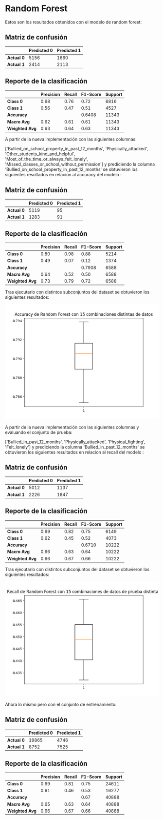 # Random Forest

Estos son los resultados obtenidos con el modelo de random forest:

## Matriz de confusión

|              | Predicted 0 | Predicted 1 |
| ------------ | ----------- | ----------- |
| **Actual 0** | 5156        | 1660        |
| **Actual 1** | 2414        | 2113        |

## Reporte de la clasificación

|                  | Precision | Recall | F1-Score | Support |
| ---------------- | --------- | ------ | -------- | ------- |
| **Class 0**      | 0.68      | 0.76   | 0.72     | 6816    |
| **Class 1**      | 0.56      | 0.47   | 0.51     | 4527    |
| **Accuracy**     |           |        | 0.6408   | 11343   |
| **Macro Avg**    | 0.62      | 0.61   | 0.61     | 11343   |
| **Weighted Avg** | 0.63      | 0.64   | 0.63     | 11343   |

A partir de la nueva implementación con las siguientes columnas:

['Bullied_on_school_property_in_past_12_months', 'Physically_attacked', 'Other_students_kind_and_helpful', 'Most_of_the_time_or_always_felt_lonely', 'Missed_classes_or_school_without_permission'] y prediciendo la columna 'Bullied_on_school_property_in_past_12_months' se obtuvieron los siguientes resultados en relacion al accuracy del modelo :

## Matriz de confusión

|              | Predicted 0 | Predicted 1 |
| ------------ | ----------- | ----------- |
| **Actual 0** | 5119        | 95          |
| **Actual 1** | 1283        | 91          |

## Reporte de la clasificación

|                  | Precision | Recall | F1-Score | Support |
| ---------------- | --------- | ------ | -------- | ------- |
| **Class 0**      | 0.80      | 0.98   | 0.88     | 5214    |
| **Class 1**      | 0.49      | 0.07   | 0.12     | 1374    |
| **Accuracy**     |           |        | 0.7908   | 6588    |
| **Macro Avg**    | 0.64      | 0.52   | 0.50     | 6588    |
| **Weighted Avg** | 0.73      | 0.79   | 0.72     | 6588    |

Tras ejecutarlo con distintos subconjuntos del dataset se obtuvieron los siguientes resultados:

![accuracy](./results/accuracy_rf.png)

A partir de la nueva implementación con las siguientes columnas y evaluando el conjunto de prueba:

['Bullied_in_past_12_months', 'Physically_attacked', 'Physical_fighting', 'Felt_lonely'] y prediciendo la columna 'Bullied_in_past_12_months' se obtuvieron los siguientes resultados en relacion al recall del modelo :

## Matriz de confusión

|              | Predicted 0 | Predicted 1 |
| ------------ | ----------- | ----------- |
| **Actual 0** | 5012        | 1137        |
| **Actual 1** | 2226        | 1847        |

## Reporte de la clasificación

|                  | Precision | Recall | F1-Score | Support |
| ---------------- | --------- | ------ | -------- | ------- |
| **Class 0**      | 0.69      | 0.82   | 0.75     | 6149    |
| **Class 1**      | 0.62      | 0.45   | 0.52     | 4073    |
| **Accuracy**     |           |        | 0.6710   | 10222   |
| **Macro Avg**    | 0.66      | 0.63   | 0.64     | 10222   |
| **Weighted Avg** | 0.66      | 0.67   | 0.66     | 10222   |

Tras ejecutarlo con distintos subconjuntos del dataset se obtuvieron los siguientes resultados:

![recall](./results/recall_rf.png)

Ahora lo mismo pero con el conjunto de entrenamiento:

## Matriz de confusión

|              | Predicted 0 | Predicted 1 |
| ------------ | ----------- | ----------- |
| **Actual 0** | 19865       | 4746        |
| **Actual 1** | 8752        | 7525        |

## Reporte de la clasificación

|                  | Precision | Recall | F1-Score | Support |
| ---------------- | --------- | ------ | -------- | ------- |
| **Class 0**      | 0.69      | 0.81   | 0.75     | 24611   |
| **Class 1**      | 0.61      | 0.46   | 0.53     | 16277   |
| **Accuracy**     |           |        | 0.67     | 40888   |
| **Macro Avg**    | 0.65      | 0.63   | 0.64     | 40888   |
| **Weighted Avg** | 0.66      | 0.67   | 0.66     | 40888   |
